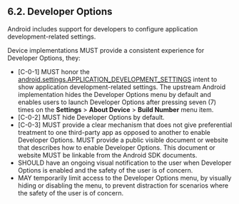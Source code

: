 ## 6.2\. Developer Options

Android includes support for developers to configure application
development-related settings.

Device implementations MUST provide a consistent experience for
Developer Options, they:

*   [C-0-1] MUST honor the [android.settings.APPLICATION_DEVELOPMENT_SETTINGS](
http://developer.android.com/reference/android/provider/Settings.html#ACTION_APPLICATION_DEVELOPMENT_SETTINGS)
intent to show application development-related settings. The upstream Android
implementation hides the Developer Options menu by default and enables users to
launch Developer Options after pressing seven (7) times on the **Settings** >
**About Device** > **Build Number** menu item.
*   [C-0-2] MUST hide Developer Options by default.
*   [C-0-3] MUST provide a clear mechanism that does not give preferential
treatment to one third-party app as opposed to another to enable Developer
Options. MUST provide a public visible document or website that describes how to
enable Developer Options. This document or website MUST be linkable from
the Android SDK documents.
*   SHOULD have an ongoing visual notification to the user when Developer
Options is enabled and the safety of the user is of concern.
*   MAY temporarily limit access to the Developer Options menu, by visually
hiding or disabling the menu, to prevent distraction for scenarios where the
safety of the user is of concern.
